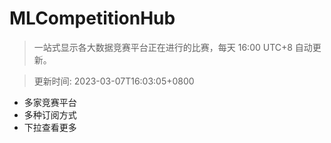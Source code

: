 # MLCompetitionHub

> 一站式显示各大数据竞赛平台正在进行的比赛，每天 16:00 UTC+8 自动更新。
  
> 更新时间: 2023-03-07T16:03:05+0800 

* 多家竞赛平台
* 多种订阅方式
* 下拉查看更多